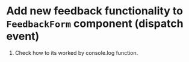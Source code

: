 # Add new feedback functionality to `FeedbackForm` component (dispatch event)

1. Check how to its worked by console.log function.



